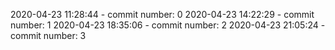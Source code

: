 2020-04-23 11:28:44 - commit number: 0
2020-04-23 14:22:29 - commit number: 1
2020-04-23 18:35:06 - commit number: 2
2020-04-23 21:05:24 - commit number: 3
